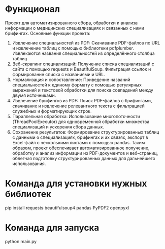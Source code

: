 # Функционал
Проект для автоматизированного сбора, обработки и анализа информации о медицинских специализациях и связанных с ними брифингах.
Основные функции проекта:
1. Извлечение специальностей из PDF: Скачивание PDF-файлов по URL и извлечение таблиц с помощью библиотеки pdfplumber. Извлекаются названия специальностей из определённого столбца таблиц.
2. Веб-скрапинг специализаций: Получение списка специализаций с сайта с помощью requests и BeautifulSoup. Фильтрация ссылок и формирование списка с названиями и URL.
3. Нормализация и сопоставление: Приведение названий специальностей к единому формату с помощью регулярных выражений и текстовой обработки для поиска совпадений между двумя источниками.
4. Извлечение брифингов из PDF: Поиск PDF-файлов с брифингами, скачивание и извлечение релевантного текста с фильтрацией служебных и форматирующих строк.
5. Параллельная обработка: Использование многопоточности (ThreadPoolExecutor) для одновременной обработки множества специализаций и ускорения сбора данных.
6. Сохранение результатов: Формирование структурированных таблиц с данными о специализациях, брифингах и их связях, экспорт в Excel-файл с несколькими листами с помощью pandas.
Таким образом, проект обеспечивает автоматизированное получение, обработку и анализ информации из PDF-документов и веб-страниц, облегчая подготовку структурированных данных для дальнейшего использования.

# Команда для установки нужных библиотек

pip install requests beautifulsoup4 pandas PyPDF2 openpyxl

# Команда для запуска
python main.py
